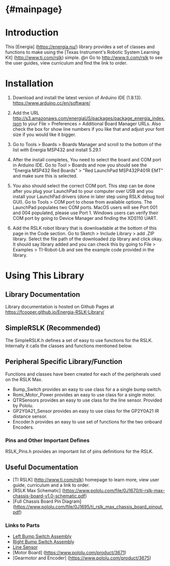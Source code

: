 {#mainpage}
=================

# Introduction


This [Energia] (https://energia.nu/) library provides a set of classes and functions to make using the [Texas Instrument's Robotic System Learning Kit] (http://www.ti.com/rslk) simple. @n Go to http://www.ti.com/rslk to see the user guides, view curriculum and find the link to order.

# Installation

1. Download and install the latest version of Arduino IDE (1.8.13). https://www.arduino.cc/en/software/

2. Add the URL http://s3.amazonaws.com/energiaUS/packages/package_energia_index.json to your File > Preferences > Additional Board Manager URLs. Also check the box for show line numbers if you like that and adjust your font size if you would like it bigger.

3. Go to Tools > Boards > Boards Manager and scroll to the bottom of the list with Energia MSP432 and install 5.29.1

4. After the install completes, You need to select the board and COM port in Arduino IDE. Go to Tool > Boards and now you should see the "Energia MSP432 Red Boards" > "Red LaunchPad MSP432P401R EMT" and make sure this is selected.

5. You also should select the correct COM port. This step can be done after you plug your LaunchPad to your computer over USB and you install your LaunchPad drivers (done in later step using RSLK debug tool GUI). Go to Tools > COM port to chose from available options. The LaunchPad populates two COM ports. MacOS users will see Port 001 and 004 populated, please use Port 1. Windows users can verify their COM port by going to Device Manager and finding the XDS110 UART.

6. Add the RSLK robot library that is downloadable at the bottom of this page in the Code section. Go to Sketch > Include Library > add .ZIP library. Select the file path of the downloaded zip library and click okay. It should say library added and you can check this by going to File > Examples > TI-Robot-Lib and see the example code provided in the library.

# Using This Library

## Library Documentation
Library documentation is hosted on Github Pages at https://fcooper.github.io/Energia-RSLK-Library/

## SimpleRSLK (Recommended)


The SimpleRSLK.h defines a set of easy to use functions for the RSLK. Internally it calls the classes and functions mentioned below.

## Peripheral Specific Library/Function

Functions and classes have been created for each of the peripherals used on the RSLK Max.

- Bump_Switch provides an easy to use class for a a single bump switch.
- Romi_Motor_Power provides an easy to use class for a single motor.
- QTRSensors provides an easy to use class for the line sensor. Provided by Pololu.
- GP2Y0A21_Sensor provides an easy to use class for the GP2Y0A21 IR distance sensor.
- Encoder.h provides an easy to use set of functions for the two onboard Encoders.

### Pins and Other Important Defines

RSLK_Pins.h provides an important list of pins definitions for the RSLK.

## Useful Documentation
- [TI RSLK] (http://www.ti.com/rslk) homepage to learn more, view user guide, curriculum and a link to order.
- [RSLK Max Schematic] (https://www.pololu.com/file/0J1670/ti-rslk-max-chassis-board-v1.0-schematic.pdf)
- [Full Chassis Board Pin Diagram] (https://www.pololu.com/file/0J1695/ti_rslk_max_chassis_board_pinout.pdf)

### Links to Parts
- [Left Bump Switch Assembly](https://www.pololu.com/product/3673)
- [Right Bump Switch Assembly](https://www.pololu.com/product/3674)
- [Line Sensor](https://www.pololu.com/product/3672)
- [Motor Board] (https://www.pololu.com/product/3671)
- [Gearmotor and Encoder] (https://www.pololu.com/product/3675)

